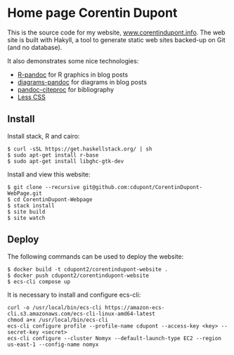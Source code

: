 Home page Corentin Dupont
=========================

This is the source code for my website, www.corentindupont.info.
The web site is built with Hakyll, a tool to generate static web sites backed-up on Git (and no database).

It also demonstrates some nice technologies:

- [R-pandoc](http://www.corentindupont.info/blog/posts/Programming/2015-09-14-diagrams.html) for R graphics in blog posts
- [diagrams-pandoc](http://www.corentindupont.info/blog/posts/Programming/2015-09-14-diagrams.html) for diagrams in blog posts
- [pandoc-citeproc](http://www.corentindupont.info/blog/posts/Programming/2014-12-10-This-Blog.html) for bibliography
- [Less CSS](http://lesscss.org/)

Install
-------

Install stack, R and cairo:

```
$ curl -sSL https://get.haskellstack.org/ | sh
$ sudo apt-get install r-base
$ sudo apt-get install libghc-gtk-dev
```

Install and view this website:
```
$ git clone --recursive git@github.com:cdupont/CorentinDupont-WebPage.git
$ cd CorentinDupont-Webpage
$ stack install
$ site build
$ site watch
```

Deploy
------

The following commands can be used to deploy the website:
```
$ docker build -t cdupont2/corentindupont-website .
$ docker push cdupont2/corentindupont-website
$ ecs-cli compose up
```

It is necessary to install and configure ecs-cli:
```
curl -o /usr/local/bin/ecs-cli https://amazon-ecs-cli.s3.amazonaws.com/ecs-cli-linux-amd64-latest
chmod a+x /usr/local/bin/ecs-cli
ecs-cli configure profile --profile-name cdupont --access-key <key> --secret-key <secret>
ecs-cli configure --cluster Nomyx --default-launch-type EC2 --region us-east-1 --config-name nomyx
